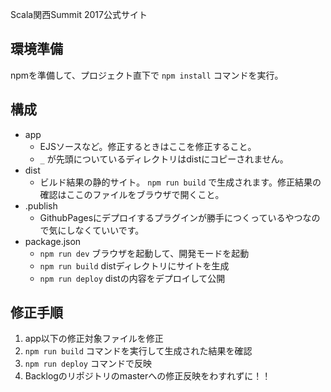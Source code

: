 Scala関西Summit 2017公式サイト

## 環境準備
npmを準備して、プロジェクト直下で `npm install` コマンドを実行。

## 構成
- app
    - EJSソースなど。修正するときはここを修正すること。
    - `_` が先頭についているディレクトリはdistにコピーされません。
- dist
    - ビルド結果の静的サイト。 `npm run build` で生成されます。修正結果の確認はここのファイルをブラウザで開くこと。
- .publish
    - GithubPagesにデプロイするプラグインが勝手につくっているやつなので気にしなくていいです。
- package.json
    - `npm run dev` ブラウザを起動して、開発モードを起動
    - `npm run build` distディレクトリにサイトを生成
    - `npm run deploy` distの内容をデプロイして公開

## 修正手順
1. app以下の修正対象ファイルを修正
1. `npm run build` コマンドを実行して生成された結果を確認
1. `npm run deploy` コマンドで反映
1. Backlogのリポジトリのmasterへの修正反映をわすれずに！！
